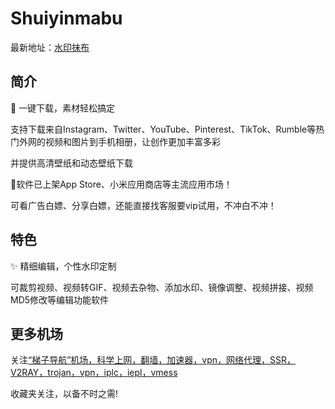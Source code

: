 # Shuiyinmabu

最新地址：[水印抹布](https://tzdaohang.com/sites/254.html)

## 简介

📸 一键下载，素材轻松搞定

支持下载来自Instagram、Twitter、YouTube、Pinterest、TikTok、Rumble等热门外网的视频和图片到手机相册，让创作更加丰富多彩

并提供高清壁纸和动态壁纸下载

🚀软件已上架App Store、小米应用商店等主流应用市场！

可看广告白嫖、分享白嫖，还能直接找客服要vip试用，不冲白不冲！

## 特色

✨ 精细编辑，个性水印定制

可裁剪视频、视频转GIF、视频去杂物、添加水印、镜像调整、视频拼接、视频MD5修改等编辑功能软件

## 更多机场

关注[“梯子导航”机场，科学上网，翻墙，加速器，vpn，网络代理，SSR，V2RAY，trojan，vpn，iplc，iepl，vmess](https://tzdaohang.com/)

收藏夹关注，以备不时之需!

